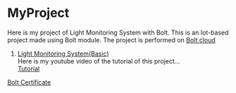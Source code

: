 # MyProject
Here is my project of Light Monitoring System with Bolt. This is an Iot-based project made using Bolt module. The project is performed on [Bolt cloud](cloud.boltiot.com)
1. [Light Monitoring System(Basic)](https://projectsubmission.boltiot.com/?p=19198&preview=true)  
Here is my youtube video of the tutorial of this project...  
[Tutorial](https://youtu.be/zRH27ycbOh0)

[Bolt Certificate]()
